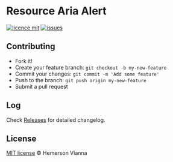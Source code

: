 # Resource Aria Alert

[![licence mit](https://img.shields.io/badge/license-MIT-blue.svg?style=flat-square)](http://hemersonvianna.mit-license.org/)
[![issues](https://img.shields.io/github/issues/descco-tools/resource-aria-alert.svg?style=flat-square)](https://github.com/descco-tools/resource-aria-alert/issues)

## Contributing

- Fork it!
- Create your feature branch: `git checkout -b my-new-feature`
- Commit your changes: `git commit -m 'Add some feature'`
- Push to the branch: `git push origin my-new-feature`
- Submit a pull request

## Log

Check [Releases](https://github.com/descco-tools/resource-aria-alert/releases) for detailed changelog.

## License

[MIT license](http://hemersonvianna.mit-license.org/) © Hemerson Vianna